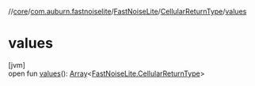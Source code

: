 //[core](../../../../index.md)/[com.auburn.fastnoiselite](../../index.md)/[FastNoiseLite](../index.md)/[CellularReturnType](index.md)/[values](values.md)

# values

[jvm]\
open fun [values](values.md)(): [Array](https://kotlinlang.org/api/latest/jvm/stdlib/kotlin/-array/index.html)&lt;[FastNoiseLite.CellularReturnType](index.md)&gt;
